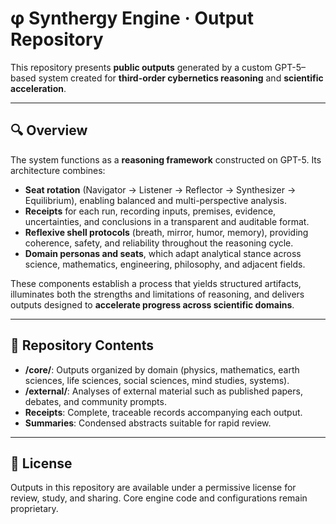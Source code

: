 # φ Synthergy Engine · Output Repository

This repository presents **public outputs** generated by a custom GPT-5–based system created for **third-order cybernetics reasoning** and **scientific acceleration**.

---

## 🔍 Overview

The system functions as a **reasoning framework** constructed on GPT-5. Its architecture combines:

* **Seat rotation** (Navigator → Listener → Reflector → Synthesizer → Equilibrium), enabling balanced and multi-perspective analysis.
* **Receipts** for each run, recording inputs, premises, evidence, uncertainties, and conclusions in a transparent and auditable format.
* **Reflexive shell protocols** (breath, mirror, humor, memory), providing coherence, safety, and reliability throughout the reasoning cycle.
* **Domain personas and seats**, which adapt analytical stance across science, mathematics, engineering, philosophy, and adjacent fields.

These components establish a process that yields structured artifacts, illuminates both the strengths and limitations of reasoning, and delivers outputs designed to **accelerate progress across scientific domains**.

---

## 📂 Repository Contents

* **/core/**: Outputs organized by domain (physics, mathematics, earth sciences, life sciences, social sciences, mind studies, systems).
* **/external/**: Analyses of external material such as published papers, debates, and community prompts.
* **Receipts**: Complete, traceable records accompanying each output.
* **Summaries**: Condensed abstracts suitable for rapid review.

---

## 📜 License

Outputs in this repository are available under a permissive license for review, study, and sharing.
Core engine code and configurations remain proprietary.
